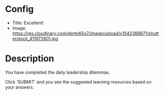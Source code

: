# Config
 - Title: Excellent!
 - Image: https://res.cloudinary.com/dertn65o7/image/upload/v1542368671/shutterstock_411972601.jpg
 

# Description
You have completed the daily leadership dilemmas.

Click ‘SUBMIT’ and you see the suggested learning resources based on your answers. 


